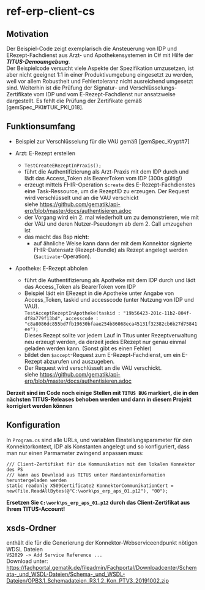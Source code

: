 # ref-erp-client-cs

## Motivation

Der Beispiel-Code zeigt exemplarisch die Ansteuerung von IDP und ERezept-Fachdienst aus Arzt- und Apothekensystemen in C# mit Hilfe der ***TITUS-Demoumgebung***.<br>
Der Beispielcode versucht viele Aspekte der Spezifikation umzusetzen, ist aber nicht geeignet 1:1 in einer Produktivumgebung eingesetzt zu werden, weil vor allem 
Robustheit und Fehlertoleranz nicht ausreichend umgesetzt sind. Weiterhin ist die Prüfung der Signatur- und Verschlüsselungs-Zertifikate vom 
IDP und vom E-Rezept-Fachdienst nur ansatzweise dargestellt. Es fehlt die Prüfung der Zertifikate gemäß [gemSpec_PKI#TUK_PKI_018].

## Funktionsumfang

- Beispiel zur Verschlüsselung für die VAU gemäß [gemSpec_Krypt#7] 

- Arzt: E-Rezept erstellen
  - `TestCreateERezeptInPraxis();`
  - führt die Authentifizierung als Arzt-Praxis mit dem IDP durch und lädt das Access_Token als BearerToken vom IDP (300s gültig!)
  - erzeugt mittels FHIR-Operation `$create` des E-Rezept-Fachdienstes eine Task-Ressource, um die RezeptID zu erzeugen. 
    Der Request wird verschlüsselt und an die VAU verschickt<br/> 
    siehe https://github.com/gematik/api-erp/blob/master/docs/authentisieren.adoc
  - der Vorgang wird ein 2. mal wiederholt um zu demonstrieren, wie mit der VAU und deren Nutzer-Pseudonym ab dem 2. Call umzugehen ist
  - das macht das Bsp **nicht**: 
    - auf ähnliche Weise kann dann der mit dem Konnektor signierte FHIR-Datensatz (Rezept-Bundle) als Rezept angelegt werden (`$activate`-Operation).

- Apotheke: E-Rezept abholen
  - führt die Authentifizierung als Apotheke mit dem IDP durch und lädt das Access_Token als BearerToken vom IDP
  - Beispiel lädt ein ERezept in die Apotheke unter Angabe von Access_Token, taskid und accesscode (unter Nutzung von IDP und VAU).<br>
    `TestAcceptRezeptInApotheke(taskid : "19b56423-201c-11b2-804f-df8a779f13bd", accesscode : "c8a8086dc855bd7fb19630bfaae254b86068eca45131f32382cb6b27d75841ee");`<br>
    Dieses Rezept sollte vor jedem Lauf in Titus unter Rezeptverwaltung neu erzeugt werden, da derzeit jedes ERezept nur genau einmal geladen werden kann. (Sonst gibt es einen Fehler)
  - bildet den `$accept`-Request zum E-Rezept-Fachdienst, um ein E-Rezept abzurufen und auszugeben. 
  - Der Request wird verschlüsselt an die VAU verschickt.<br/>
    siehe https://github.com/gematik/api-erp/blob/master/docs/authentisieren.adoc

**Derzeit sind im Code noch einige Stellen mit `TITUS BUG` markiert, die in den nächsten TITUS-Releases behoben werden und dann in diesem Projekt korrigiert werden können**

## Konfiguration

In `Program.cs` sind alle URLs, und variablen Einstellungsparameter für den Konnektorkontext, IDP als Konstanten angelegt und so konfiguriert, dass man nur 
einen Parmameter zwingend anpassen muss: <br>

	/// Client-Zertifikat für die Kommunikation mit dem lokalen Konnektor des PS
	/// kann aus Download aus TITUS unter Mandanteninformation heruntergeladen werden
	static readonly X509Certificate2 KonnektorCommunikationCert = new(File.ReadAllBytes(@"C:\work\ps_erp_aps_01.p12"), "00");

**Ersetzen Sie `C:\work\ps_erp_aps_01.p12` durch das Client-Zertifikat aus Ihrem TITUS-Account!**

## xsds-Ordner
enthält die für die Generierung der Konnektor-Webserviceendpunkt nötigen WDSL Dateien<br>
`VS2029 -> Add Service Reference ...`<br>
Download unter: https://fachportal.gematik.de/fileadmin/Fachportal/Downloadcenter/Schemata-_und_WSDL-Dateien/Schema-_und_WSDL-Dateien/OPB3.1_Schemadateien_R3.1.2_Kon_PTV3_20191002.zip
